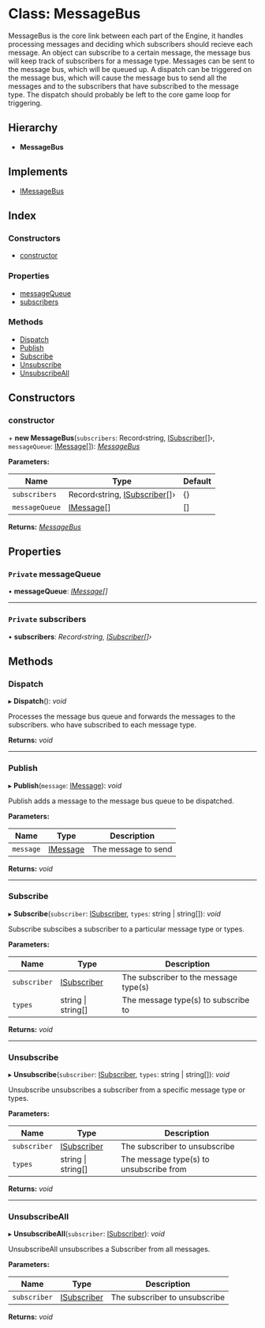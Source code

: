 
# Class: MessageBus

MessageBus is the core link between each part of the Engine, it handles processing
messages and deciding which subscribers should recieve each message.
An object can subscribe to a certain message, the message bus will keep track of
subscribers for a message type.
Messages can be sent to the message bus, which will be queued up.
A dispatch can be triggered on the message bus, which will cause the message bus
to send all the messages and to the subscribers that have subscribed to the message
type.
The dispatch should probably be left to the core game loop for triggering.

## Hierarchy

* **MessageBus**

## Implements

* [IMessageBus](../interfaces/imessagebus.md)

## Index

### Constructors

* [constructor](messagebus.md#constructor)

### Properties

* [messageQueue](messagebus.md#private-messagequeue)
* [subscribers](messagebus.md#private-subscribers)

### Methods

* [Dispatch](messagebus.md#dispatch)
* [Publish](messagebus.md#publish)
* [Subscribe](messagebus.md#subscribe)
* [Unsubscribe](messagebus.md#unsubscribe)
* [UnsubscribeAll](messagebus.md#unsubscribeall)

## Constructors

###  constructor

\+ **new MessageBus**(`subscribers`: Record‹string, [ISubscriber](../interfaces/isubscriber.md)[]›, `messageQueue`: [IMessage](../interfaces/imessage.md)[]): *[MessageBus](messagebus.md)*

**Parameters:**

Name | Type | Default |
------ | ------ | ------ |
`subscribers` | Record‹string, [ISubscriber](../interfaces/isubscriber.md)[]› | {} |
`messageQueue` | [IMessage](../interfaces/imessage.md)[] | [] |

**Returns:** *[MessageBus](messagebus.md)*

## Properties

### `Private` messageQueue

• **messageQueue**: *[IMessage](../interfaces/imessage.md)[]*

___

### `Private` subscribers

• **subscribers**: *Record‹string, [ISubscriber](../interfaces/isubscriber.md)[]›*

## Methods

###  Dispatch

▸ **Dispatch**(): *void*

Processes the message bus queue and forwards the messages to the subscribers.
who have subscribed to each message type.

**Returns:** *void*

___

###  Publish

▸ **Publish**(`message`: [IMessage](../interfaces/imessage.md)): *void*

Publish adds a message to the message bus queue to be dispatched.

**Parameters:**

Name | Type | Description |
------ | ------ | ------ |
`message` | [IMessage](../interfaces/imessage.md) | The message to send  |

**Returns:** *void*

___

###  Subscribe

▸ **Subscribe**(`subscriber`: [ISubscriber](../interfaces/isubscriber.md), `types`: string | string[]): *void*

Subscribe subscibes a subscriber to a particular message type or types.

**Parameters:**

Name | Type | Description |
------ | ------ | ------ |
`subscriber` | [ISubscriber](../interfaces/isubscriber.md) | The subscriber to the message type(s) |
`types` | string &#124; string[] | The message type(s) to subscribe to  |

**Returns:** *void*

___

###  Unsubscribe

▸ **Unsubscribe**(`subscriber`: [ISubscriber](../interfaces/isubscriber.md), `types`: string | string[]): *void*

Unsubscribe unsubscribes a subscriber from a specific message type or types.

**Parameters:**

Name | Type | Description |
------ | ------ | ------ |
`subscriber` | [ISubscriber](../interfaces/isubscriber.md) | The subscriber to unsubscribe |
`types` | string &#124; string[] | The message type(s) to unsubscribe from  |

**Returns:** *void*

___

###  UnsubscribeAll

▸ **UnsubscribeAll**(`subscriber`: [ISubscriber](../interfaces/isubscriber.md)): *void*

UnsubscribeAll unsubscribes a Subscriber from all messages.

**Parameters:**

Name | Type | Description |
------ | ------ | ------ |
`subscriber` | [ISubscriber](../interfaces/isubscriber.md) | The subscriber to unsubscribe  |

**Returns:** *void*
